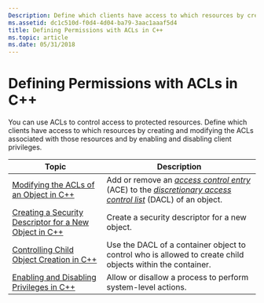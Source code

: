 ```yaml
---
Description: Define which clients have access to which resources by creating and modifying the ACLs associated with those resources and by enabling and disabling client privileges.
ms.assetid: dc1c510d-f0d4-4d04-ba79-3aac1aaaf5d4
title: Defining Permissions with ACLs in C++
ms.topic: article
ms.date: 05/31/2018
---
```


# Defining Permissions with ACLs in C++

You can use ACLs to control access to protected resources. Define which clients have access to which resources by creating and modifying the ACLs associated with those resources and by enabling and disabling client privileges.



| Topic                                                                                                                | Description                                                                                                                                                                                                                                                                                                             |
|----------------------------------------------------------------------------------------------------------------------|-------------------------------------------------------------------------------------------------------------------------------------------------------------------------------------------------------------------------------------------------------------------------------------------------------------------------|
| [Modifying the ACLs of an Object in C++](modifying-the-acls-of-an-object-in-c--.md)                                 | Add or remove an [*access control entry*](/windows/desktop/SecGloss/a-gly) (ACE) to the [*discretionary access control list*](/windows/desktop/SecGloss/d-gly) (DACL) of an object. |
| [Creating a Security Descriptor for a New Object in C++](creating-a-security-descriptor-for-a-new-object-in-c--.md) | Create a security descriptor for a new object.                                                                                                                                                                                                                                                                          |
| [Controlling Child Object Creation in C++](controlling-child-object-creation-in-c--.md)                             | Use the DACL of a container object to control who is allowed to create child objects within the container.                                                                                                                                                                                                              |
| [Enabling and Disabling Privileges in C++](enabling-and-disabling-privileges-in-c--.md)                             | Allow or disallow a process to perform system-level actions.                                                                                                                                                                                                                                                            |



 

 

 